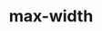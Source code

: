 ---
title: "max-width"
description: "This is the description of the `max-width` property."
category: css
keywords: size
last_test_date: "2019-08-02"
test_url: "/tests/css-width-height.html"
test_results_url: "https://app.emailonacid.com/app/acidtest/dP8XNPcCLZGrogYGvFgCRRjJJO2nTWxchQ0WZSu0Pxcyb/list"
stats: {
    apple-mail: {
        macos: {
            "10.3":"y"
        },
        ios: {
            "5.1":"n",
            "6.1":"n",
            "10.3":"y",
            "12.2":"y"
        }
    },
    gmail: {
        desktop-webmail: {
            "2019-08":"y"
        },
        ios: {
            "2019-08":"y"
        },
        android: {
            "2019-08":"y"
        }
    },
    orange: {
        desktop-webmail: {
            "2019-08":"y"
        },
        ios: {
            "2019-08":"y"
        },
        android: {
            "2019-08":"y"
        }
    },
    outlook: {
        windows: {
            "2003":"a #2",
            "2007":"n",
            "2010":"n",
            "2013":"n",
            "2016":"n",
            "2019":"y #1"
        },
        macos: {
            "2011":"y",
            "2016":"y"
        },
        outlook-com: {
            "2019-08":"y"
        },
        ios: {
            "2019-08":"y"
        },
        android: {
            "2019-08":"y"
        }
    },
    samsung-email: {
        android: {
            "6.0":"y"
        }
    },
    sfr: {
        desktop-webmail: {
            "2019-08":"y"
        },
        ios: {
            "2019-08":"y"
        },
        android: {
            "2019-08":"y"
        }
    },
    thunderbird: {
        macos: {
            "60.7":"y"
        }
    },
    yahoo: {
        desktop-webmail: {
            "2019-08":"y"
        },
        ios: {
            "2019-08":"a #2"
        },
        android: {
            "2019-08":"y"
        }
    }
}
notes_by_num: {
    "1": "Partial. Only works on `<table>` elements.",
    "2": "Partial. Doesn't work on `<table>` elements, as per [CSS 2.1 specification](https://www.w3.org/TR/CSS2/visudet.html#min-max-widths)."
}
---